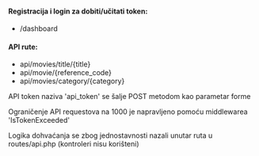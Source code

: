 <h4>Registracija i login za dobiti/učitati token:</h4>
<ul>
<li>/dashboard</li>
</ul>

<h4>API rute:</h4>

<ul>
<li>api/movies/title/{title}</li>
<li>api/movie/{reference_code}</li>
<li>api/movies/category/{category}</li>
</ul>

<p>API token naziva 'api_token' se šalje POST metodom kao parametar forme</p>

<p>Ograničenje API requestova na 1000 je napravljeno pomoću middlewarea 'IsTokenExceeded'</p>

<p>Logika dohvaćanja se zbog jednostavnosti nazali unutar ruta u routes/api.php (kontroleri nisu korišteni)</p>
